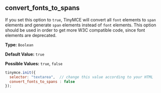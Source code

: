 ## convert_fonts_to_spans

If you set this option to `true`, TinyMCE will convert all `font` elements to `span` elements and generate `span` elements instead of `font` elements. This option should be used in order to get more W3C compatible code, since font elements are deprecated.

**Type:** `Boolean`

**Default Value:** `true`

**Possible Values:** `true`, `false`

```js
tinymce.init({
  selector: "textarea",  // change this value according to your HTML
  convert_fonts_to_spans : false
});
```
